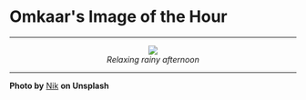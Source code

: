 # Omkaar's Image of the Hour

---

<div align="center">

<a href="https://unsplash.com/photos/watercolor-paints-and-a-floral-painting-on-paper-dYI8Zuq6NKw">
  <img src="https://images.unsplash.com/photo-1748100377329-429f657842de?crop=entropy&cs=tinysrgb&fit=max&fm=jpg&ixid=M3w3NjA2Nzh8MHwxfHJhbmRvbXx8fHx8fHx8fDE3NDk4NTkyMDB8&ixlib=rb-4.1.0&q=80&w=1080" style="max-width:100%; height:auto;">
</a>

<br>
<i>Relaxing rainy afternoon</i>

</div>

---

**Photo by** [Nik](https://unsplash.com/@helloimnik) **on Unsplash**
